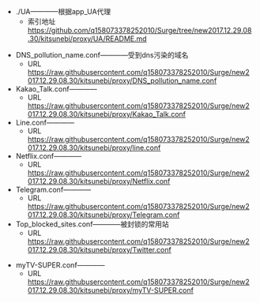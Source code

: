 * ./UA————根据app_UA代理 
	* 索引地址 https://github.com/q158073378252010/Surge/tree/new2017.12.29.08.30/kitsunebi/proxy/UA/README.md
<!--
* Client.conf————
	* URL https://raw.githubusercontent.com/q158073378252010/Surge/new2017.12.29.08.30/kitsunebi/proxy/Client.conf
-->
* DNS_pollution_name.conf————受到dns污染的域名
	* URL https://raw.githubusercontent.com/q158073378252010/Surge/new2017.12.29.08.30/kitsunebi/proxy/DNS_pollution_name.conf
* Kakao_Talk.conf————
	* URL https://raw.githubusercontent.com/q158073378252010/Surge/new2017.12.29.08.30/kitsunebi/proxy/Kakao_Talk.conf
* Line.conf————
	* URL https://raw.githubusercontent.com/q158073378252010/Surge/new2017.12.29.08.30/kitsunebi/proxy/line.conf
* Netflix.conf————
	* URL https://raw.githubusercontent.com/q158073378252010/Surge/new2017.12.29.08.30/kitsunebi/proxy/Netflix.conf
* Telegram.conf————
	* URL https://raw.githubusercontent.com/q158073378252010/Surge/new2017.12.29.08.30/kitsunebi/proxy/Telegram.conf
* Top_blocked_sites.conf————被封锁的常用站
	* URL https://raw.githubusercontent.com/q158073378252010/Surge/new2017.12.29.08.30/kitsunebi/proxy/Twitter.conf
<!--
* UA.conf————根据UA代理 注：什么是UA? 请自行google
	* URL https://raw.githubusercontent.com/q158073378252010/Surge/new2017.12.29.08.30/kitsunebi/proxy/UA.conf
-->
* myTV-SUPER.conf————
	* URL https://raw.githubusercontent.com/q158073378252010/Surge/new2017.12.29.08.30/kitsunebi/proxy/myTV-SUPER.conf

